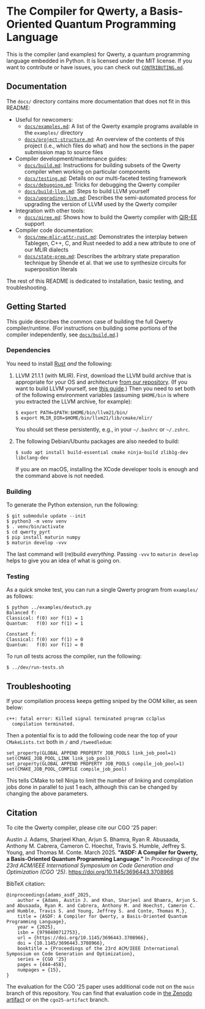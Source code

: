 The Compiler for Qwerty, a Basis-Oriented Quantum Programming Language
======================================================================

This is the compiler (and examples) for Qwerty, a quantum programming language
embedded in Python. It is licensed under the MIT license. If you want to contribute
or have issues, you can check out [`CONTRIBUTING.md`](CONTRIBUTING.md).

Documentation
-------------

The `docs/` directory contains more documentation that does not fit in this
README:

 * Useful for newcomers:
   * [`docs/examples.md`](docs/examples.md): A list of the Qwerty example
     programs available in the `examples/` directory
   * [`docs/project-structure.md`](docs/project-structure.md): An overview
     of the contents of this project (i.e., which files do what) and how the
     sections in the paper submission map to source files
 * Compiler development/maintenance guides:
   * [`docs/build.md`](docs/build.md): Instructions for building subsets of the
     Qwerty compiler when working on particular components
   * [`docs/testing.md`](docs/testing.md): Details on our multi-faceted testing
     framework
   * [`docs/debugging.md`](docs/debugging.md): Tricks for debugging the Qwerty
     compiler
   * [`docs/build-llvm.md`](docs/build-llvm.md): Steps to build LLVM yourself
   * [`docs/upgrading-llvm.md`](docs/upgrading-llvm.md): Describes the
     semi-automated process for upgrading the version of LLVM used by the Qwerty
     compiler
 * Integration with other tools:
   * [`docs/qiree.md`](docs/qiree.md): Shows how to build the Qwerty compiler
     with [QIR-EE][4] support
 * Compiler code documentation:
   * [`docs/new-mlir-attr-rust.md`](docs/new-mlir-attr-rust.md): Demonstrates the
     interplay betwen Tablegen, C++, C, and Rust needed to add a new attribute to
     one of our MLIR dialects
   * [`docs/state-prep.md`](docs/state-prep.md): Describes the arbitrary state
     preparation technique by Shende et al. that we use to synthesize circuits for
     superposition literals

The rest of this README is dedicated to installation, basic testing, and
troubleshooting.

Getting Started
---------------

This guide describes the common case of building the full Qwerty
compiler/runtime. (For instructions on building some portions of the compiler
independently, see [`docs/build.md`](docs/build.md).)

### Dependencies

You need to install [Rust][1] _and_ the following:

1. LLVM 21.1.1 (with MLIR). First, download the LLVM build archive that is
   appropriate for your OS and architecture [from our repository][2]. (If you
   want to build LLVM yourself, see [this guide](docs/build-llvm.md).) Then you
   need to set both of the following environment variables (assuming
   `$HOME/bin` is where you extracted the LLVM archive, for example):
   ```
   $ export PATH=$PATH:$HOME/bin/llvm21/bin/
   $ export MLIR_DIR=$HOME/bin/llvm21/lib/cmake/mlir/
   ```
   You should set these persistently, e.g., in your `~/.bashrc` or `~/.zshrc`.

2. The following Debian/Ubuntu packages are also needed to build:
   ```
   $ sudo apt install build-essential cmake ninja-build zlib1g-dev libclang-dev
   ```
   If you are on macOS, installing the XCode developer tools is enough and the
   command above is not needed.

### Building

To generate the Python extension, run the following:

    $ git submodule update --init
    $ python3 -m venv venv
    $ . venv/bin/activate
    $ cd qwerty_pyrt
    $ pip install maturin numpy
    $ maturin develop -vvv

The last command will (re)build _everything_. Passing `-vvv` to
`maturin develop` helps to give you an idea of what is going on.

### Testing

As a quick smoke test, you can run a single Qwerty program from `examples/` as
follows:

    $ python ../examples/deutsch.py
    Balanced f:
    Classical: f(0) xor f(1) = 1
    Quantum:   f(0) xor f(1) = 1

    Constant f:
    Classical: f(0) xor f(1) = 0
    Quantum:   f(0) xor f(1) = 0

To run _all_ tests across the compiler, run the following:

    $ ../dev/run-tests.sh

Troubleshooting
---------------

If your compilation process keeps getting sniped by the OOM killer, as seen
below:

    c++: fatal error: Killed signal terminated program cc1plus
      compilation terminated.

Then a potential fix is to add the following code near the top of your
`CMakeLists.txt` both in `/` and  `/tweedledum`:

    set_property(GLOBAL APPEND PROPERTY JOB_POOLS link_job_pool=1)
    set(CMAKE_JOB_POOL_LINK link_job_pool)
    set_property(GLOBAL APPEND PROPERTY JOB_POOLS compile_job_pool=1)
    set(CMAKE_JOB_POOL_COMPILE compile_job_pool)

This tells CMake to tell Ninja to limit the number of linking and compilation
jobs done in parallel to just 1 each, although this can be changed by changing
the above parameters.

Citation
--------

To cite the Qwerty compiler, please cite our CGO '25 paper:

Austin J. Adams, Sharjeel Khan, Arjun S. Bhamra, Ryan R. Abusaada, Anthony M.
Cabrera, Cameron C. Hoechst, Travis S. Humble, Jeffrey S. Young, and Thomas M.
Conte. March 2025. **"ASDF: A Compiler for Qwerty, a Basis-Oriented Quantum
Programming Language."** In _Proceedings of the 23rd ACM/IEEE International
Symposium on Code Generation and Optimization (CGO '25)_.
https://doi.org/10.1145/3696443.3708966

BibTeX citation:

    @inproceedings{adams_asdf_2025,
        author = {Adams, Austin J. and Khan, Sharjeel and Bhamra, Arjun S. and Abusaada, Ryan R. and Cabrera, Anthony M. and Hoechst, Cameron C. and Humble, Travis S. and Young, Jeffrey S. and Conte, Thomas M.},
        title = {ASDF: A Compiler for Qwerty, a Basis-Oriented Quantum Programming Language},
        year = {2025},
        isbn = {9798400712753},
        url = {https://doi.org/10.1145/3696443.3708966},
        doi = {10.1145/3696443.3708966},
        booktitle = {Proceedings of the 23rd ACM/IEEE International Symposium on Code Generation and Optimization},
        series = {CGO '25}
        pages = {444–458},
        numpages = {15},
    }


The evaluation for the CGO '25 paper uses additional code not on the `main`
branch of this repository. You can find that evaluation code in [the Zenodo
artifact][3] or on the `cgo25-artifact` branch.

[1]: https://www.rust-lang.org/tools/install
[2]: https://github.com/gt-tinker/qwerty-llvm-builds/releases/tag/v21.1.1
[3]: https://doi.org/10.5281/zenodo.14080494
[4]: https://arxiv.org/abs/2404.14299
